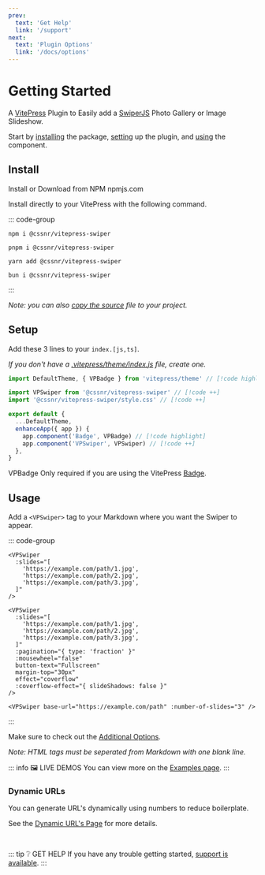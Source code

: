 ```yaml
---
prev:
  text: 'Get Help'
  link: '/support'
next:
  text: 'Plugin Options'
  link: '/docs/options'
---
```


# Getting Started

A [VitePress](https://vitepress.dev/) Plugin to Easily add a [SwiperJS](https://swiperjs.com/) Photo Gallery or Image Slideshow.

Start by [installing](#install) the package, [setting](#setup) up the plugin, and [using](#usage) the component.

## Install

<span class="search-keywords">Install or Download from NPM npmjs.com</span>

Install directly to your VitePress with the following command.

::: code-group

```shell [npm]
npm i @cssnr/vitepress-swiper
```

```shell [pnpm]
pnpm i @cssnr/vitepress-swiper
```

```shell [yarn]
yarn add @cssnr/vitepress-swiper
```

```shell [bun]
bun i @cssnr/vitepress-swiper
```

:::

_Note: you can also [copy the source](source.md) file to your project._

## Setup

Add these 3 lines to your `index.[js,ts]`.

_If you don't have a [.vitepress/theme/index.js](https://vitepress.dev/guide/custom-theme#theme-resolving) file, create one._

```javascript [.vitepress/theme/index.js]
import DefaultTheme, { VPBadge } from 'vitepress/theme' // [!code highlight]

import VPSwiper from '@cssnr/vitepress-swiper' // [!code ++]
import '@cssnr/vitepress-swiper/style.css' // [!code ++]

export default {
  ...DefaultTheme,
  enhanceApp({ app }) {
    app.component('Badge', VPBadge) // [!code highlight]
    app.component('VPSwiper', VPSwiper) // [!code ++]
  },
}
```

<Badge type="info">VPBadge</Badge> Only required if you are using the VitePress [Badge](https://vitepress.dev/reference/default-theme-badge#badge).

## Usage

Add a `<VPSwiper>` tag to your Markdown where you want the Swiper to appear.

::: code-group

```vue [Basic ~vscode-icons:file-type-text~]
<VPSwiper
  :slides="[
    'https://example.com/path/1.jpg',
    'https://example.com/path/2.jpg',
    'https://example.com/path/3.jpg',
  ]"
/>
```

```vue [Additional Options ~vscode-icons:file-type-text~]
<VPSwiper
  :slides="[
    'https://example.com/path/1.jpg',
    'https://example.com/path/2.jpg',
    'https://example.com/path/3.jpg',
  ]"
  :pagination="{ type: 'fraction' }"
  :mousewheel="false"
  button-text="Fullscreen"
  margin-top="30px"
  effect="coverflow"
  :coverflow-effect="{ slideShadows: false }"
/>
```

```vue [Dynamic URL's ~vscode-icons:file-type-text~]
<VPSwiper base-url="https://example.com/path" :number-of-slides="3" />
```

:::

Make sure to check out the [Additional Options](../docs/options.md).

_Note: HTML tags must be seperated from Markdown with one blank line._

::: info 🖼️ LIVE DEMOS
You can view more on the [Examples page](../examples/index.md).
:::

### Dynamic URLs

You can generate URL's dynamically using numbers to reduce boilerplate.

See the [Dynamic URL's Page](dynamic.md) for more details.

&nbsp;

::: tip ❔ GET HELP
If you have any trouble getting started, [support is available](../support.md).
:::
